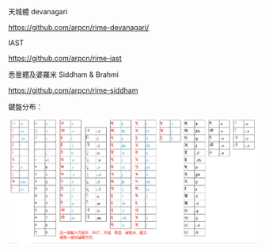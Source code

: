 天城體 devanagari

https://github.com/arpcn/rime-devanagari/

IAST 

https://github.com/arpcn/rime-iast

悉曇體及婆羅米 Siddham & Brahmi

https://github.com/arpcn/rime-siddham

鍵盤分布：

![鍵盤](https://github.com/arpcn/rime-devanagari/blob/master/鍵盤.png)

